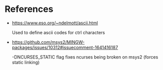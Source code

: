 # References

- https://www.eso.org/~ndelmott/ascii.html

  Used to define ascii codes for ctrl characters

- https://github.com/msys2/MINGW-packages/issues/10312#issuecomment-1641416187

  -DNCURSES_STATIC flag fixes ncurses being broken on msys2 (forces static linking)
